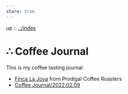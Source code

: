 ```yaml
---
share: true
---
```

up :: [../index](./index.md)

# ∴ Coffee Journal

This is my coffee tasting journal

- [Finca La Joya](./2023-02-13.md) from Prodigal Coffee Roasters
- [Coffee Journal/2022.02.09](./2022-02-09.md)
